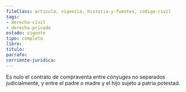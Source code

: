 ```yaml
---
fileClass: articulo, vigencia, historia-y-fuentes, codigo-civil
tags:
- derecho-civil
- derecho-privado
estado: vigente
tipo: completo
libro:
titulo:
parrafo:
corriente-juridica:
---
```

Es nulo el contrato de compraventa entre cónyuges no separados judicialmente, y entre el padre o madre y el hijo sujeto a patria potestad.